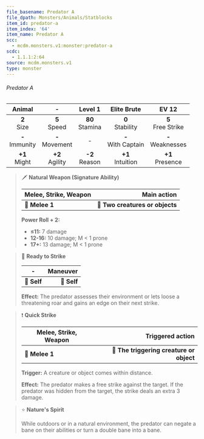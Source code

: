 ```yaml
---
file_basename: Predator A
file_dpath: Monsters/Animals/Statblocks
item_id: predator-a
item_index: '64'
item_name: Predator A
scc:
  - mcdm.monsters.v1:monster:predator-a
scdc:
  - 1.1.1:2:64
source: mcdm.monsters.v1
type: monster
---
```


###### Predator A

|       Animal        |          -          |       Level 1       |       Elite Brute       |         EV 12          |
| :-----------------: | :-----------------: | :-----------------: | :---------------------: | :--------------------: |
|   **2**<br/> Size   |  **5**<br/> Speed   | **80**<br/> Stamina |  **0**<br/> Stability   | **5**<br/> Free Strike |
| **-**<br/> Immunity | **-**<br/> Movement |          -          | **-**<br/> With Captain | **-**<br/> Weaknesses  |
|  **+1**<br/> Might  | **+2**<br/> Agility | **-2**<br/> Reason  |  **+1**<br/> Intuition  |  **+1**<br/> Presence  |

<!-- -->
> 🗡 **Natural Weapon (Signature Ability)**
>
> | **Melee, Strike, Weapon** |                 **Main action** |
> | ------------------------- | ------------------------------: |
> | **📏 Melee 1**            | **🎯 Two creatures or objects** |
>
> **Power Roll + 2:**
>
> - **≤11:** 7 damage
> - **12-16:** 10 damage; M < 1 prone
> - **17+:** 13 damage; M < 1 prone

<!-- -->
> 👤 **Ready to Strike**
>
> | **-**       | **Maneuver** |
> | ----------- | -----------: |
> | **📏 Self** |  **🎯 Self** |
>
> **Effect:** The predator assesses their environment or lets loose a threatening roar and gains an edge on their next strike.

<!-- -->
> ❗️ **Quick Strike**
>
> | **Melee, Strike, Weapon** |                     **Triggered action** |
> | ------------------------- | ---------------------------------------: |
> | **📏 Melee 1**            | **🎯 The triggering creature or object** |
>
> **Trigger:** A creature or object comes within distance.
>
> **Effect:** The predator makes a free strike against the target. If the predator was hidden from the target, the strike deals an extra 3 damage.

<!-- -->
> ⭐️ **Nature's Spirit**
>
> While outdoors or in a natural environment, the predator can negate a bane on their abilities or turn a double bane into a bane.
